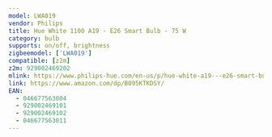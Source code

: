 ```yaml
---
model: LWA019
vendor: Philips
title: Hue White 1100 A19 - E26 Smart Bulb - 75 W
category: bulb
supports: on/off, brightness
zigbeemodel: ['LWA019']
compatible: [z2m]
z2m: 929002469202
mlink: https://www.philips-hue.com/en-us/p/hue-white-a19---e26-smart-bulb---75-w/046677563004
link: https://www.amazon.com/dp/B095KTKDSY/
EAN:
  - 046677563004
  - 929002469101
  - 929002469102
  - 046677563011
---
```

